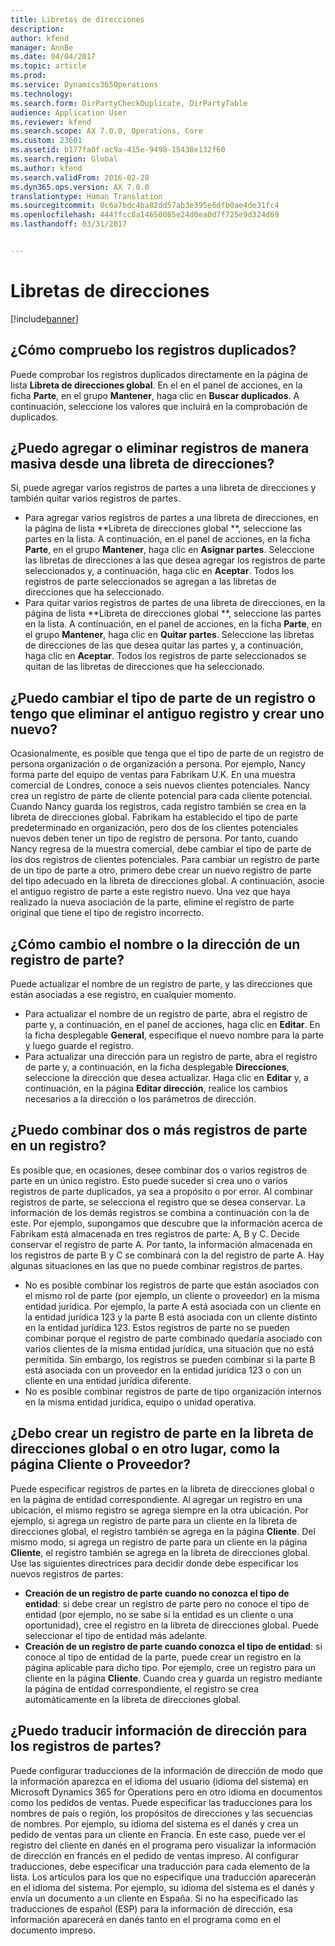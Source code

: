 ```yaml
---
title: Libretas de direcciones
description: 
author: kfend
manager: AnnBe
ms.date: 04/04/2017
ms.topic: article
ms.prod: 
ms.service: Dynamics365Operations
ms.technology: 
ms.search.form: DirPartyCheckDuplicate, DirPartyTable
audience: Application User
ms.reviewer: kfend
ms.search.scope: AX 7.0.0, Operations, Core
ms.custom: 23601
ms.assetid: b177fa0f-ac9a-415e-9498-15438e132f60
ms.search.region: Global
ms.author: kfend
ms.search.validFrom: 2016-02-28
ms.dyn365.ops.version: AX 7.0.0
translationtype: Human Translation
ms.sourcegitcommit: 0c6a7bdc4ba82dd57ab3e395e6dfb0ae4de31fc4
ms.openlocfilehash: 444ffcc8a14650085e24d0ea0d7f725e9d324d69
ms.lasthandoff: 03/31/2017


---
```


# <a name="address-books"></a>Libretas de direcciones

[!include[banner](../includes/banner.md)]




<a name="how-do-i-check-for-duplicate-records"></a>¿Cómo compruebo los registros duplicados?
-------------------------------------

Puede comprobar los registros duplicados directamente en la página de lista **Libreta de direcciones global**. En el en el panel de acciones, en la ficha **Parte**, en el grupo **Mantener**, haga clic en **Buscar duplicados**. A continuación, seleccione los valores que incluirá en la comprobación de duplicados.

## <a name="can-i-bulk-add-or-delete-party-records-from-an-address-book"></a>¿Puedo agregar o eliminar registros de manera masiva desde una libreta de direcciones?
Sí, puede agregar varios registros de partes a una libreta de direcciones y también quitar varios registros de partes.

-   Para agregar varios registros de partes a una libreta de direcciones, en la página de lista **Libreta de direcciones global **, seleccione las partes en la lista. A continuación, en el panel de acciones, en la ficha **Parte**, en el grupo **Mantener**, haga clic en **Asignar partes**. Seleccione las libretas de direcciones a las que desea agregar los registros de parte seleccionados y, a continuación, haga clic en **Aceptar**. Todos los registros de parte seleccionados se agregan a las libretas de direcciones que ha seleccionado.
-   Para quitar varios registros de partes de una libreta de direcciones, en la página de lista **Libreta de direcciones global **, seleccione las partes en la lista. A continuación, en el panel de acciones, en la ficha **Parte**, en el grupo **Mantener**, haga clic en **Quitar partes**. Seleccione las libretas de direcciones de las que desea quitar las partes y, a continuación, haga clic en **Aceptar**. Todos los registros de parte seleccionados se quitan de las libretas de direcciones que ha seleccionado.

## <a name="can-i-change-the-party-type-of-a-record-or-do-i-have-to-delete-the-old-record-and-create-a-new-one"></a>¿Puedo cambiar el tipo de parte de un registro o tengo que eliminar el antiguo registro y crear uno nuevo?
Ocasionalmente, es posible que tenga que el tipo de parte de un registro de persona organización o de organización a persona. Por ejemplo, Nancy forma parte del equipo de ventas para Fabrikam U.K. En una muestra comercial de Londres, conoce a seis nuevos clientes potenciales. Nancy crea un registro de parte de cliente potencial para cada cliente potencial. Cuando Nancy guarda los registros, cada registro también se crea en la libreta de direcciones global. Fabrikam ha establecido el tipo de parte predeterminado en organización, pero dos de los clientes potenciales nuevos deben tener un tipo de registro de persona. Por tanto, cuando Nancy regresa de la muestra comercial, debe cambiar el tipo de parte de los dos registros de clientes potenciales. Para cambiar un registro de parte de un tipo de parte a otro, primero debe crear un nuevo registro de parte del tipo adecuado en la libreta de direcciones global. A continuación, asocie el antiguo registro de parte a este registro nuevo. Una vez que haya realizado la nueva asociación de la parte, elimine el registro de parte original que tiene el tipo de registro incorrecto.

## <a name="how-do-i-change-the-name-or-address-of-a-party-record"></a>¿Cómo cambio el nombre o la dirección de un registro de parte?
Puede actualizar el nombre de un registro de parte, y las direcciones que están asociadas a ese registro, en cualquier momento.

-   Para actualizar el nombre de un registro de parte, abra el registro de parte y, a continuación, en el panel de acciones, haga clic en **Editar**. En la ficha desplegable **General**, especifique el nuevo nombre para la parte y luego guarde el registro.
-   Para actualizar una dirección para un registro de parte, abra el registro de parte y, a continuación, en la ficha desplegable **Direcciones**, seleccione la dirección que desea actualizar. Haga clic en **Editar** y, a continuación, en la página **Editar dirección**, realice los cambios necesarios a la dirección o los parámetros de dirección.

## <a name="can-i-merge-two-or-more-party-records-into-one-record"></a>¿Puedo combinar dos o más registros de parte en un registro?
Es posible que, en ocasiones, desee combinar dos o varios registros de parte en un único registro. Esto puede suceder si crea uno o varios registros de parte duplicados, ya sea a propósito o por error. Al combinar registros de parte, se selecciona el registro que se desea conservar. La información de los demás registros se combina a continuación con la de este. Por ejemplo, supongamos que descubre que la información acerca de Fabrikam está almacenada en tres registros de parte: A, B y C. Decide conservar el registro de parte A. Por tanto, la información almacenada en los registros de parte B y C se combinará con la del registro de parte A. Hay algunas situaciones en las que no puede combinar registros de partes.

-   No es posible combinar los registros de parte que están asociados con el mismo rol de parte (por ejemplo, un cliente o proveedor) en la misma entidad jurídica. Por ejemplo, la parte A está asociada con un cliente en la entidad jurídica 123 y la parte B está asociada con un cliente distinto en la entidad jurídica 123. Estos registros de parte no se pueden combinar porque el registro de parte combinado quedaría asociado con varios clientes de la misma entidad jurídica, una situación que no está permitida. Sin embargo, los registros se pueden combinar si la parte B está asociada con un proveedor en la entidad jurídica 123 o con un cliente en una entidad jurídica diferente.
-   No es posible combinar registros de parte de tipo organización internos en la misma entidad jurídica, equipo o unidad operativa.

## <a name="should-i-create-a-party-record-in-the-global-address-book-or-in-another-place-such-as-the-customer-or-vendor-page"></a>¿Debo crear un registro de parte en la libreta de direcciones global o en otro lugar, como la página Cliente o Proveedor?
Puede especificar registros de partes en la libreta de direcciones global o en la página de entidad correspondiente. Al agregar un registro en una ubicación, el mismo registro se agrega siempre en la otra ubicación. Por ejemplo, si agrega un registro de parte para un cliente en la libreta de direcciones global, el registro también se agrega en la página **Cliente**. Del mismo modo, si agrega un registro de parte para un cliente en la página **Cliente**, el registro también se agrega en la libreta de direcciones global. Use las siguientes directrices para decidir donde debe especificar los nuevos registros de partes:

-   **Creación de un registro de parte cuando no conozca el tipo de entidad**: si debe crear un registro de parte pero no conoce el tipo de entidad (por ejemplo, no se sabe si la entidad es un cliente o una oportunidad), cree el registro en la libreta de direcciones global. Puede seleccionar el tipo de entidad más adelante.
-   **Creación de un registro de parte cuando conozca el tipo de entidad**: si conoce al tipo de entidad de la parte, puede crear un registro en la página aplicable para dicho tipo. Por ejemplo, cree un registro para un cliente en la página **Cliente**. Cuando crea y guarda un registro mediante la página de entidad correspondiente, el registro se crea automáticamente en la libreta de direcciones global.

## <a name="can-i-translate-address-information-for-party-records"></a>¿Puedo traducir información de dirección para los registros de partes?
Puede configurar traducciones de la información de dirección de modo que la información aparezca en el idioma del usuario (idioma del sistema) en Microsoft Dynamics 365 for Operations pero en otro idioma en documentos como los pedidos de ventas. Puede especificar las traducciones para los nombres de país o región, los propósitos de direcciones y las secuencias de nombres. Por ejemplo, su idioma del sistema es el danés y crea un pedido de ventas para un cliente en Francia. En este caso, puede ver el registro del cliente en danés en el programa pero visualizar la información de dirección en francés en el pedido de ventas impreso. Al configurar traducciones, debe especificar una traducción para cada elemento de la lista. Los artículos para los que no especifique una traducción aparecerán en el idioma del sistema. Por ejemplo, su idioma del sistema es el danés y envía un documento a un cliente en España. Si no ha especificado las traducciones de español (ESP) para la información de dirección, esa información aparecerá en danés tanto en el programa como en el documento impreso.




